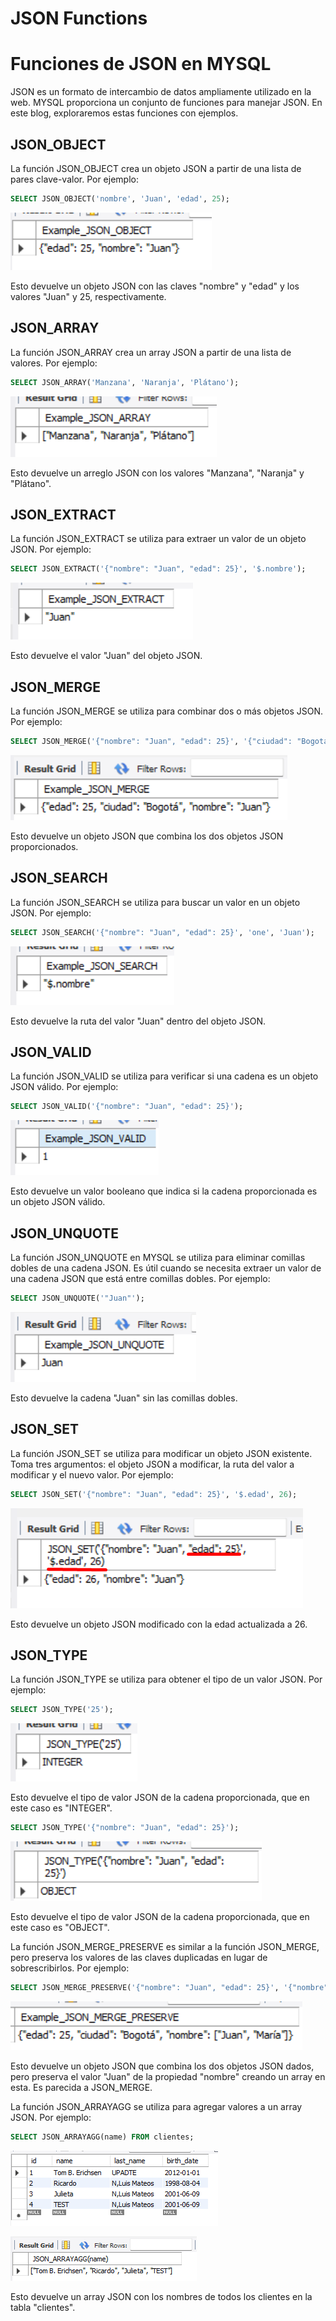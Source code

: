 # JSON Functions

# Funciones de JSON en MYSQL

JSON es un formato de intercambio de datos ampliamente utilizado en la web. MYSQL proporciona un conjunto de funciones para manejar JSON. En este blog, exploraremos estas funciones con ejemplos.

## JSON_OBJECT

La función JSON_OBJECT crea un objeto JSON a partir de una lista de pares clave-valor. Por ejemplo:

```sql
SELECT JSON_OBJECT('nombre', 'Juan', 'edad', 25);
```

![Untitled](img/Untitled.png)

Esto devuelve un objeto JSON con las claves "nombre" y "edad" y los valores "Juan" y 25, respectivamente.

## JSON_ARRAY

La función JSON_ARRAY crea un array JSON a partir de una lista de valores. Por ejemplo:

```sql
SELECT JSON_ARRAY('Manzana', 'Naranja', 'Plátano');
```

![Untitled](img/Untitled%201.png)

Esto devuelve un arreglo JSON con los valores "Manzana", "Naranja" y "Plátano".

## JSON_EXTRACT

La función JSON_EXTRACT se utiliza para extraer un valor de un objeto JSON. Por ejemplo:

```sql
SELECT JSON_EXTRACT('{"nombre": "Juan", "edad": 25}', '$.nombre');
```

![Untitled](img/Untitled%202.png)

Esto devuelve el valor "Juan" del objeto JSON.

## JSON_MERGE

La función JSON_MERGE se utiliza para combinar dos o más objetos JSON. Por ejemplo:

```sql
SELECT JSON_MERGE('{"nombre": "Juan", "edad": 25}', '{"ciudad": "Bogotá"}');
```

![Untitled](img/Untitled%203.png)

Esto devuelve un objeto JSON que combina los dos objetos JSON proporcionados.

## JSON_SEARCH

La función JSON_SEARCH se utiliza para buscar un valor en un objeto JSON. Por ejemplo:

```sql
SELECT JSON_SEARCH('{"nombre": "Juan", "edad": 25}', 'one', 'Juan');
```

![Untitled](img/Untitled%204.png)

Esto devuelve la ruta del valor "Juan" dentro del objeto JSON.

## JSON_VALID

La función JSON_VALID se utiliza para verificar si una cadena es un objeto JSON válido. Por ejemplo:

```sql
SELECT JSON_VALID('{"nombre": "Juan", "edad": 25}');
```

![Untitled](img/Untitled%205.png)

Esto devuelve un valor booleano que indica si la cadena proporcionada es un objeto JSON válido.

## JSON_UNQUOTE

La función JSON_UNQUOTE en MYSQL se utiliza para eliminar comillas dobles de una cadena JSON. Es útil cuando se necesita extraer un valor de una cadena JSON que está entre comillas dobles. Por ejemplo:

```sql
SELECT JSON_UNQUOTE('"Juan"');
```

![Untitled](img/Untitled%206.png)

Esto devuelve la cadena "Juan" sin las comillas dobles.

## JSON_SET

La función JSON_SET se utiliza para modificar un objeto JSON existente. Toma tres argumentos: el objeto JSON a modificar, la ruta del valor a modificar y el nuevo valor. Por ejemplo:

```sql
SELECT JSON_SET('{"nombre": "Juan", "edad": 25}', '$.edad', 26);
```

![Untitled](img/Untitled%207.png)

Esto devuelve un objeto JSON modificado con la edad actualizada a 26.

## JSON_TYPE

La función JSON_TYPE se utiliza para obtener el tipo de un valor JSON. Por ejemplo:

```sql
SELECT JSON_TYPE('25');
```

![Untitled](img/Untitled%208.png)

Esto devuelve el tipo de valor JSON de la cadena proporcionada, que en este caso es "INTEGER".

```sql
SELECT JSON_TYPE('{"nombre": "Juan", "edad": 25}');
```

![Untitled](img/Untitled%209.png)

Esto devuelve el tipo de valor JSON de la cadena proporcionada, que en este caso es "OBJECT".

La función JSON_MERGE_PRESERVE es similar a la función JSON_MERGE, pero preserva los valores de las claves duplicadas en lugar de sobrescribirlos. Por ejemplo:

```sql
SELECT JSON_MERGE_PRESERVE('{"nombre": "Juan", "edad": 25}', '{"nombre": "María", "ciudad": "Bogotá"}');
```

![Untitled](img/Untitled%2010.png)

Esto devuelve un objeto JSON que combina los dos objetos JSON dados, pero preserva el valor "Juan" de la propiedad "nombre" creando un array en esta. Es parecida a JSON_MERGE.

La función JSON_ARRAYAGG se utiliza para agregar valores a un array JSON. Por ejemplo:

```sql
SELECT JSON_ARRAYAGG(name) FROM clientes;
```

![Untitled](img/Untitled%2011.png)

![Untitled](img/Untitled%2012.png)

Esto devuelve un array JSON con los nombres de todos los clientes en la tabla "clientes".